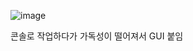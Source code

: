 ![image](https://github.com/qjo1117/GenerateComplierProject/assets/30683513/01b239f8-a8f2-470c-8239-5b858db26625)

콘솔로 작업하다가 가독성이 떨어져서 GUI 붙임
